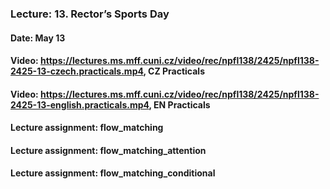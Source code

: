 ### Lecture: 13. Rector’s Sports Day
#### Date: May 13
#### Video: https://lectures.ms.mff.cuni.cz/video/rec/npfl138/2425/npfl138-2425-13-czech.practicals.mp4, CZ Practicals
#### Video: https://lectures.ms.mff.cuni.cz/video/rec/npfl138/2425/npfl138-2425-13-english.practicals.mp4, EN Practicals
#### Lecture assignment: flow_matching
#### Lecture assignment: flow_matching_attention
#### Lecture assignment: flow_matching_conditional
